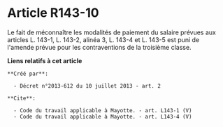 # Article R143-10

Le fait de méconnaître les modalités de paiement du salaire prévues aux articles L. 143-1, L. 143-2, alinéa 3, L. 143-4 et L.
143-5 est puni de l'amende prévue pour les contraventions de la troisième classe.

**Liens relatifs à cet article**

	**Créé par**:

	  - Décret n°2013-612 du 10 juillet 2013 - art. 2

	**Cite**:

	  - Code du travail applicable à Mayotte. - art. L143-1 (V)
	  - Code du travail applicable à Mayotte. - art. L143-4 (V)
